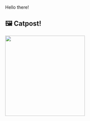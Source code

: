 Hello there!



## 🖼️ Catpost!

<sub>
    <img src="https://cdn2.thecatapi.com/images/dam.jpg" height="256">
</sub>

